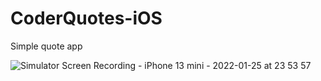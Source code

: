# CoderQuotes-iOS
Simple quote app

![Simulator Screen Recording - iPhone 13 mini - 2022-01-25 at 23 53 57](https://user-images.githubusercontent.com/10010249/151011593-16563bed-87de-4c50-9dfa-98e9c054405a.gif)
